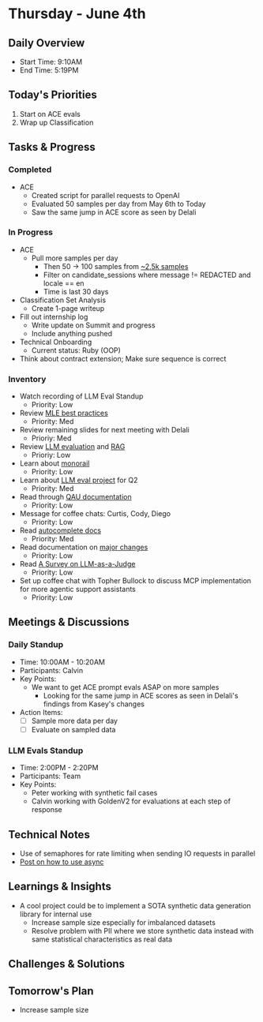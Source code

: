 # Thursday - June 4th

## Daily Overview

- Start Time: 9:10AM
- End Time: 5:19PM

## Today's Priorities

1. Start on ACE evals
2. Wrap up Classification

## Tasks & Progress

### Completed

- ACE
  - Created script for parallel requests to OpenAI
  - Evaluated 50 samples per day from May 6th to Today
  - Saw the same jump in ACE score as seen by Delali

### In Progress

- ACE
  - Pull more samples per day
    - Then 50 -> 100 samples from [~2.5k samples](https://docs.google.com/spreadsheets/d/1dvf0ZMQgb9DH0-pSNXZ1Uc9m0x6yBpJIW-Wy7C1E3gI/edit?usp=sharing)
    - Filter on candidate_sessions where message != REDACTED and locale == en
    - Time is last 30 days
- Classification Set Analysis
  - Create 1-page writeup
- Fill out internship log
  - Write update on Summit and progress
  - Include anything pushed
- Technical Onboarding
  - Current status: Ruby (OOP)
- Think about contract extension; Make sure sequence is correct

### Inventory

- Watch recording of LLM Eval Standup
  - Priority: Low
- Review [MLE best practices](https://vault.shopify.io/page/ML-Best-Practices~cGm2.md)
  - Priority: Med
- Review remaining slides for next meeting with Delali
  - Prioriy: Med
- Review [LLM evaluation](https://www.oreilly.com/radar/a-field-guide-to-rapidly-improving-ai-products/) and [RAG](https://aws.amazon.com/what-is/retrieval-augmented-generation/)
  - Prioriy: Low
- Learn about [monorail](https://vault.shopify.io/page/Monorail~1rHm.md)
  - Priority: Low
- Learn about [LLM eval project](https://vault.shopify.io/gsd/proposals/9ETAno) for Q2
  - Priority: Med
- Read through [QAU documentation](https://docs.google.com/document/d/1sfNOpJTmoNoyYs_lIkPMgTLlii61nWy_ygC1sb-_zyU/edit?tab=t.0#heading=h.gdqdy9yvqkj5)
  - Priority: Low
- Message for coffee chats: Curtis, Cody, Diego
  - Priority: Low
- Read [autocomplete docs](https://docs.google.com/document/d/1FN84YruPEcKwwMPmkU9P-xOPz7Lgp1BWe2QFdtg7sT0/edit?tab=t.d4w7ie4tl9vq#heading=h.9dxbpvikj18m)
  - Priority: Med
- Read documentation on [major changes](https://docs.google.com/document/d/1WyIaUrdqcneD_kY8aPgpCv-8qtfBg9CSzIr_ka-47b8/edit?tab=t.0#heading=h.8ocwxlp3fls8)
  - Priority: Low
- Read [A Survey on LLM-as-a-Judge](https://arxiv.org/pdf/2411.15594)
  - Priority: Low
- Set up coffee chat with Topher Bullock to discuss MCP implementation for more agentic support assistants
  - Priority: Low

## Meetings & Discussions

### Daily Standup

- Time: 10:00AM - 10:20AM
- Participants: Calvin
- Key Points:
  - We want to get ACE prompt evals ASAP on more samples
    - Looking for the same jump in ACE scores as seen in Delali's findings from Kasey's changes
- Action Items:
  - [ ] Sample more data per day
  - [ ] Evaluate on sampled data

### LLM Evals Standup

- Time: 2:00PM - 2:20PM
- Participants: Team
- Key Points:
  - Peter working with synthetic fail cases
  - Calvin working with GoldenV2 for evaluations at each step of response

## Technical Notes

- Use of semaphores for rate limiting when sending IO requests in parallel
- [Post on how to use async](https://paradigm-academy.lighton.ai/en/asynchronous-api-requests-with-asyncopenai-client)

## Learnings & Insights

- A cool project could be to implement a SOTA synthetic data generation library for internal use
  - Increase sample size especially for imbalanced datasets
  - Resolve problem with PII where we store synthetic data instead with same statistical characteristics as real data

## Challenges & Solutions

## Tomorrow's Plan

- Increase sample size

